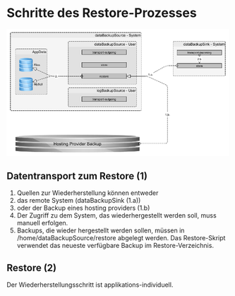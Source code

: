 # Schritte des Restore-Prozesses 

![the restore process][restore process]

[restore process]: https://raw.githubusercontent.com/DomainDrivenArchitecture/ddaArchitecture/ali/images/10_backup/restore_phases.png "the restore process"

## Datentransport zum Restore (1)
1. Quellen zur Wiederherstellung können entweder 
  1. das remote System (dataBackupSink (1.a))
  2. oder der Backup eines hosting providers (1.b)
2. Der Zugriff zu dem System, das wiederhergestellt werden soll, muss manuell erfolgen.
3. Backups, die wieder hergestellt werden sollen, müssen in /home/dataBackupSource/restore abgelegt werden. Das Restore-Skript verwendet das neueste verfügbare Backup im Restore-Verzeichnis.

## Restore (2)
Der Wiederherstellungsschritt ist applikations-individuell.